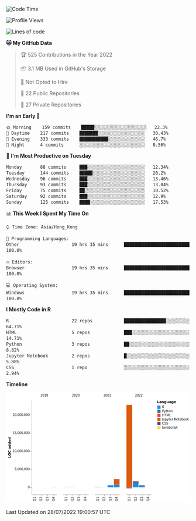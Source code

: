 

<!--**wt12318/wt12318** is a ✨ _special_ ✨ repository because its `README.md` (this file) appears on your GitHub profile.-->

<!--START_SECTION:waka-->
![Code Time](http://img.shields.io/badge/Code%20Time-465%20hrs%2047%20mins-blue)

![Profile Views](http://img.shields.io/badge/Profile%20Views-0-blue)

![Lines of code](https://img.shields.io/badge/From%20Hello%20World%20I%27ve%20Written-28%20Million%20lines%20of%20code-blue)

**🐱 My GitHub Data** 

> 🏆 525 Contributions in the Year 2022
 > 
> 📦 3.1 MB Used in GitHub's Storage 
 > 
> 🚫 Not Opted to Hire
 > 
> 📜 22 Public Repositories 
 > 
> 🔑 27 Private Repositories  
 > 
**I'm an Early 🐤** 

```text
🌞 Morning    159 commits    █████░░░░░░░░░░░░░░░░░░░░   22.3% 
🌆 Daytime    217 commits    ███████░░░░░░░░░░░░░░░░░░   30.43% 
🌃 Evening    333 commits    ███████████░░░░░░░░░░░░░░   46.7% 
🌙 Night      4 commits      ░░░░░░░░░░░░░░░░░░░░░░░░░   0.56%

```
📅 **I'm Most Productive on Tuesday** 

```text
Monday       88 commits     ███░░░░░░░░░░░░░░░░░░░░░░   12.34% 
Tuesday      144 commits    █████░░░░░░░░░░░░░░░░░░░░   20.2% 
Wednesday    96 commits     ███░░░░░░░░░░░░░░░░░░░░░░   13.46% 
Thursday     93 commits     ███░░░░░░░░░░░░░░░░░░░░░░   13.04% 
Friday       75 commits     ██░░░░░░░░░░░░░░░░░░░░░░░   10.52% 
Saturday     92 commits     ███░░░░░░░░░░░░░░░░░░░░░░   12.9% 
Sunday       125 commits    ████░░░░░░░░░░░░░░░░░░░░░   17.53%

```


📊 **This Week I Spent My Time On** 

```text
⌚︎ Time Zone: Asia/Hong_Kong

💬 Programming Languages: 
Other                    19 hrs 35 mins      █████████████████████████   100.0%

🔥 Editors: 
Browser                  19 hrs 35 mins      █████████████████████████   100.0%

💻 Operating System: 
Windows                  19 hrs 35 mins      █████████████████████████   100.0%

```

**I Mostly Code in R** 

```text
R                        22 repos            ████████████████░░░░░░░░░   64.71% 
HTML                     5 repos             ███░░░░░░░░░░░░░░░░░░░░░░   14.71% 
Python                   3 repos             ██░░░░░░░░░░░░░░░░░░░░░░░   8.82% 
Jupyter Notebook         2 repos             █░░░░░░░░░░░░░░░░░░░░░░░░   5.88% 
CSS                      1 repo              ░░░░░░░░░░░░░░░░░░░░░░░░░   2.94%

```


**Timeline**

![Chart not found](https://raw.githubusercontent.com/wt12318/wt12318/main/charts/bar_graph.png) 


 Last Updated on 28/07/2022 19:00:57 UTC
<!--END_SECTION:waka-->


